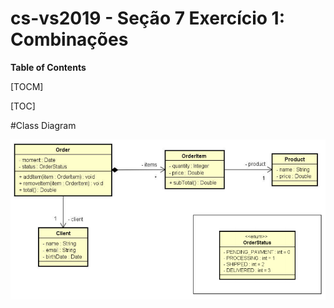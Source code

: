 # cs-vs2019 - Seção 7 Exercício 1: Combinações

**Table of Contents**

[TOCM]

[TOC]

#Class Diagram

![Class diagram](/docs/images/ClassDiagram.png)
